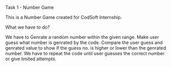  Task 1 - Number Game

This is a Number Game created for CodSoft Internship.

What we have to do?

We have to Genrate a random number within the given range.
Make user guess what number is genrated by the code.
Compare the user guess and genrated value to show if the guess no. is higher or lower than the genrated number.
We have to repeat the code until user guesses the correct number or give limited attempts.
